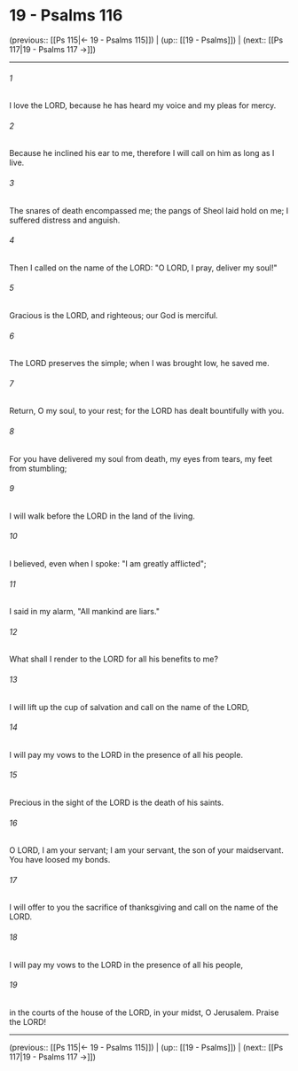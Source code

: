 # 19 - Psalms 116

(previous:: [[Ps 115|← 19 - Psalms 115]]) | (up:: [[19 - Psalms]]) | (next:: [[Ps 117|19 - Psalms 117 →]])

***


###### 1 
I love the LORD, because he has heard my voice and my pleas for mercy. 

###### 2 
Because he inclined his ear to me, therefore I will call on him as long as I live. 

###### 3 
The snares of death encompassed me; the pangs of Sheol laid hold on me; I suffered distress and anguish. 

###### 4 
Then I called on the name of the LORD: "O LORD, I pray, deliver my soul!" 

###### 5 
Gracious is the LORD, and righteous; our God is merciful. 

###### 6 
The LORD preserves the simple; when I was brought low, he saved me. 

###### 7 
Return, O my soul, to your rest; for the LORD has dealt bountifully with you. 

###### 8 
For you have delivered my soul from death, my eyes from tears, my feet from stumbling; 

###### 9 
I will walk before the LORD in the land of the living. 

###### 10 
I believed, even when I spoke: "I am greatly afflicted"; 

###### 11 
I said in my alarm, "All mankind are liars." 

###### 12 
What shall I render to the LORD for all his benefits to me? 

###### 13 
I will lift up the cup of salvation and call on the name of the LORD, 

###### 14 
I will pay my vows to the LORD in the presence of all his people. 

###### 15 
Precious in the sight of the LORD is the death of his saints. 

###### 16 
O LORD, I am your servant; I am your servant, the son of your maidservant. You have loosed my bonds. 

###### 17 
I will offer to you the sacrifice of thanksgiving and call on the name of the LORD. 

###### 18 
I will pay my vows to the LORD in the presence of all his people, 

###### 19 
in the courts of the house of the LORD, in your midst, O Jerusalem. Praise the LORD!

***

(previous:: [[Ps 115|← 19 - Psalms 115]]) | (up:: [[19 - Psalms]]) | (next:: [[Ps 117|19 - Psalms 117 →]])
